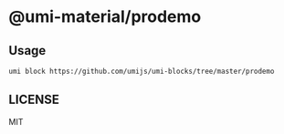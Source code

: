 # @umi-material/prodemo



## Usage

```sh
umi block https://github.com/umijs/umi-blocks/tree/master/prodemo
```

## LICENSE

MIT
